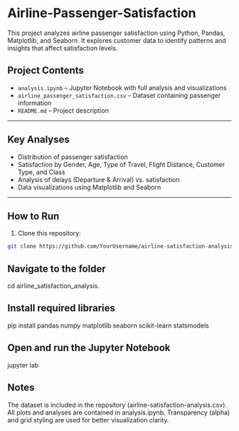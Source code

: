 # Airline-Passenger-Satisfaction
This project analyzes airline passenger satisfaction using Python, Pandas, Matplotlib, and Seaborn. It explores customer data to identify patterns and insights that affect satisfaction levels.

##  Project Contents
- `analysis.ipynb` – Jupyter Notebook with full analysis and visualizations  
- `airline_passenger_satisfaction.csv` – Dataset containing passenger information  
- `README.md` – Project description  

---

##  Key Analyses
- Distribution of passenger satisfaction  
- Satisfaction by Gender, Age, Type of Travel, Flight Distance, Customer Type, and Class  
- Analysis of delays (Departure & Arrival) vs. satisfaction  
- Data visualizations using Matplotlib and Seaborn  

---

## How to Run
1. Clone this repository:
```bash
git clone https://github.com/YourUsername/airline-satisfaction-analysis.git
 ```
## Navigate to the folder
cd airline_satisfaction_analysis.

## Install required libraries 
pip install pandas numpy matplotlib seaborn scikit-learn statsmodels

## Open and run the Jupyter Notebook
jupyter lab

## Notes 
The dataset is included in the repository (airline-satisfaction-analysis.csv).
All plots and analyses are contained in analysis.ipynb.
Transparency (alpha) and grid styling are used for better visualization clarity.
